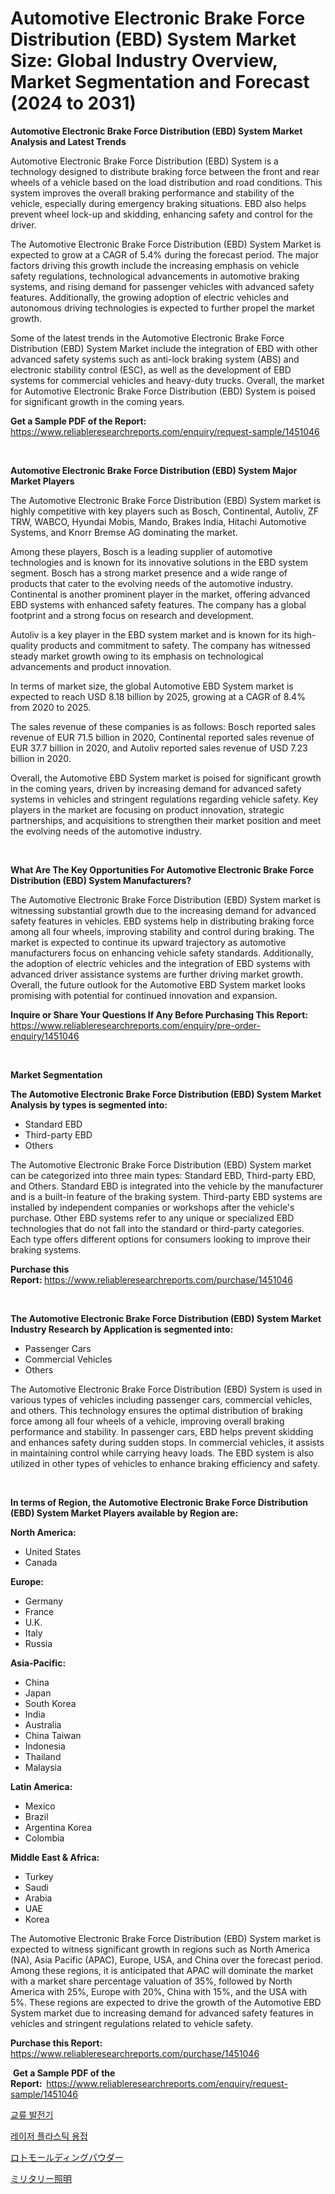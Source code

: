 <p><h1>Automotive Electronic Brake Force Distribution (EBD) System Market Size: Global Industry Overview, Market Segmentation and Forecast (2024 to 2031)</h1></p><p><strong>Automotive Electronic Brake Force Distribution (EBD) System Market Analysis and Latest Trends</strong></p>
<p><p>Automotive Electronic Brake Force Distribution (EBD) System is a technology designed to distribute braking force between the front and rear wheels of a vehicle based on the load distribution and road conditions. This system improves the overall braking performance and stability of the vehicle, especially during emergency braking situations. EBD also helps prevent wheel lock-up and skidding, enhancing safety and control for the driver.</p><p>The Automotive Electronic Brake Force Distribution (EBD) System Market is expected to grow at a CAGR of 5.4% during the forecast period. The major factors driving this growth include the increasing emphasis on vehicle safety regulations, technological advancements in automotive braking systems, and rising demand for passenger vehicles with advanced safety features. Additionally, the growing adoption of electric vehicles and autonomous driving technologies is expected to further propel the market growth.</p><p>Some of the latest trends in the Automotive Electronic Brake Force Distribution (EBD) System Market include the integration of EBD with other advanced safety systems such as anti-lock braking system (ABS) and electronic stability control (ESC), as well as the development of EBD systems for commercial vehicles and heavy-duty trucks. Overall, the market for Automotive Electronic Brake Force Distribution (EBD) System is poised for significant growth in the coming years.</p></p>
<p><strong>Get a Sample PDF of the Report:&nbsp;</strong> <a href="https://www.reliableresearchreports.com/enquiry/request-sample/1451046">https://www.reliableresearchreports.com/enquiry/request-sample/1451046</a></p>
<p>&nbsp;</p>
<p><strong>Automotive Electronic Brake Force Distribution (EBD) System Major Market Players</strong></p>
<p><p>The Automotive Electronic Brake Force Distribution (EBD) System market is highly competitive with key players such as Bosch, Continental, Autoliv, ZF TRW, WABCO, Hyundai Mobis, Mando, Brakes India, Hitachi Automotive Systems, and Knorr Bremse AG dominating the market. </p><p>Among these players, Bosch is a leading supplier of automotive technologies and is known for its innovative solutions in the EBD system segment. Bosch has a strong market presence and a wide range of products that cater to the evolving needs of the automotive industry. Continental is another prominent player in the market, offering advanced EBD systems with enhanced safety features. The company has a global footprint and a strong focus on research and development.</p><p>Autoliv is a key player in the EBD system market and is known for its high-quality products and commitment to safety. The company has witnessed steady market growth owing to its emphasis on technological advancements and product innovation. </p><p>In terms of market size, the global Automotive EBD System market is expected to reach USD 8.18 billion by 2025, growing at a CAGR of 8.4% from 2020 to 2025. </p><p>The sales revenue of these companies is as follows: Bosch reported sales revenue of EUR 71.5 billion in 2020, Continental reported sales revenue of EUR 37.7 billion in 2020, and Autoliv reported sales revenue of USD 7.23 billion in 2020. </p><p>Overall, the Automotive EBD System market is poised for significant growth in the coming years, driven by increasing demand for advanced safety systems in vehicles and stringent regulations regarding vehicle safety. Key players in the market are focusing on product innovation, strategic partnerships, and acquisitions to strengthen their market position and meet the evolving needs of the automotive industry.</p></p>
<p>&nbsp;</p>
<p><strong>What Are The Key Opportunities For Automotive Electronic Brake Force Distribution (EBD) System Manufacturers?</strong></p>
<p><p>The Automotive Electronic Brake Force Distribution (EBD) System market is witnessing substantial growth due to the increasing demand for advanced safety features in vehicles. EBD systems help in distributing braking force among all four wheels, improving stability and control during braking. The market is expected to continue its upward trajectory as automotive manufacturers focus on enhancing vehicle safety standards. Additionally, the adoption of electric vehicles and the integration of EBD systems with advanced driver assistance systems are further driving market growth. Overall, the future outlook for the Automotive EBD System market looks promising with potential for continued innovation and expansion.</p></p>
<p><strong>Inquire or Share Your Questions If Any Before Purchasing This Report:</strong> <a href="https://www.reliableresearchreports.com/enquiry/pre-order-enquiry/1451046">https://www.reliableresearchreports.com/enquiry/pre-order-enquiry/1451046</a></p>
<p>&nbsp;</p>
<p><strong>Market Segmentation</strong></p>
<p><strong>The Automotive Electronic Brake Force Distribution (EBD) System Market Analysis by types is segmented into:</strong></p>
<p><ul><li>Standard EBD</li><li>Third-party EBD</li><li>Others</li></ul></p>
<p><p>The Automotive Electronic Brake Force Distribution (EBD) System market can be categorized into three main types: Standard EBD, Third-party EBD, and Others. Standard EBD is integrated into the vehicle by the manufacturer and is a built-in feature of the braking system. Third-party EBD systems are installed by independent companies or workshops after the vehicle's purchase. Other EBD systems refer to any unique or specialized EBD technologies that do not fall into the standard or third-party categories. Each type offers different options for consumers looking to improve their braking systems.</p></p>
<p><strong>Purchase this Report:&nbsp;</strong><a href="https://www.reliableresearchreports.com/purchase/1451046">https://www.reliableresearchreports.com/purchase/1451046</a></p>
<p>&nbsp;</p>
<p><strong>The Automotive Electronic Brake Force Distribution (EBD) System Market Industry Research by Application is segmented into:</strong></p>
<p><ul><li>Passenger Cars</li><li>Commercial Vehicles</li><li>Others</li></ul></p>
<p><p>The Automotive Electronic Brake Force Distribution (EBD) System is used in various types of vehicles including passenger cars, commercial vehicles, and others. This technology ensures the optimal distribution of braking force among all four wheels of a vehicle, improving overall braking performance and stability. In passenger cars, EBD helps prevent skidding and enhances safety during sudden stops. In commercial vehicles, it assists in maintaining control while carrying heavy loads. The EBD system is also utilized in other types of vehicles to enhance braking efficiency and safety.</p></p>
<p>&nbsp;</p>
<p><strong>In terms of Region, the Automotive Electronic Brake Force Distribution (EBD) System Market Players available by Region are:</strong></p>
<p>
    <p> <strong> North America: </strong>
        <ul>
            <li>United States</li>
            <li>Canada</li>
        </ul>
        </p> 
    <p> <strong> Europe: </strong>
        <ul>
            <li>Germany</li>
            <li>France</li>
            <li>U.K.</li>
            <li>Italy</li>
            <li>Russia</li>
        </ul>
        </p> 
    <p> <strong> Asia-Pacific: </strong>
        <ul>
            <li>China</li>
            <li>Japan</li>
            <li>South Korea</li>
            <li>India</li>
            <li>Australia</li>
            <li>China Taiwan</li>
            <li>Indonesia</li>
            <li>Thailand</li>
            <li>Malaysia</li>
        </ul>
        </p> 
    <p> <strong> Latin America: </strong>
        <ul>
            <li>Mexico</li>
            <li>Brazil</li>
            <li>Argentina Korea</li>
            <li>Colombia</li>
        </ul>
        </p> 
    <p> <strong> Middle East & Africa: </strong>
        <ul>
            <li>Turkey</li>
            <li>Saudi</li>
            <li>Arabia</li>
            <li>UAE</li>
            <li>Korea</li>
        </ul>
    </p>
    </p>
<p><p>The Automotive Electronic Brake Force Distribution (EBD) System market is expected to witness significant growth in regions such as North America (NA), Asia Pacific (APAC), Europe, USA, and China over the forecast period. Among these regions, it is anticipated that APAC will dominate the market with a market share percentage valuation of 35%, followed by North America with 25%, Europe with 20%, China with 15%, and the USA with 5%. These regions are expected to drive the growth of the Automotive EBD System market due to increasing demand for advanced safety features in vehicles and stringent regulations related to vehicle safety.</p></p>
<p><strong>Purchase this Report: </strong><a href="https://www.reliableresearchreports.com/purchase/1451046">https://www.reliableresearchreports.com/purchase/1451046</a></p>
<p>&nbsp;<strong>Get a Sample PDF of the Report:&nbsp;&nbsp;</strong><a href="https://www.reliableresearchreports.com/enquiry/request-sample/1451046">https://www.reliableresearchreports.com/enquiry/request-sample/1451046</a></p>
<p><strong></strong></p>
<p><p><a href="https://medium.com/@bixlfnpgdrqkjy8/%EA%B5%90%EB%8C%80-%EB%B0%9C%EC%A0%84%EA%B8%B0-%EC%8B%9C%EC%9E%A5%EC%9D%80-%EC%8B%9C%EC%9E%A5-%EC%A0%90%EC%9C%A0%EC%9C%A8-%EC%8B%9C%EC%9E%A5-%ED%8A%B8%EB%A0%8C%EB%93%9C-%EB%B0%8F-%EC%8B%9C%EC%9E%A5-%EC%84%B1%EC%9E%A5%EC%97%90-%EB%8C%80%ED%95%9C-%EC%A0%95%EB%B3%B4%EB%A5%BC-%EC%A0%9C%EA%B3%B5%ED%95%A9%EB%8B%88%EB%8B%A4-4d50bc49d10b">교류 발전기</a></p><p><a href="https://medium.com/@bixlfnpgdrqkjy8/2024-2031-%EA%B8%B0%EA%B0%84%EC%9D%84-%EC%9C%84%ED%95%9C-%EB%A0%88%EC%9D%B4%EC%A0%80-%ED%94%8C%EB%9D%BC%EC%8A%A4%ED%8B%B1-%EC%9A%A9%EC%A0%91-%EC%8B%9C%EC%9E%A5-%EB%8F%99%ED%96%A5%EA%B3%BC-%EC%8B%9C%EC%9E%A5-%EB%B6%84%EC%84%9D-%EC%98%88%EC%B8%A1-bf2302422793">레이저 플라스틱 용접</a></p><p><a href="https://medium.com/@js15987/%E3%83%AD%E3%83%88%E3%83%A2%E3%83%BC%E3%83%AB%E3%83%87%E3%82%A3%E3%83%B3%E3%82%B0%E3%83%91%E3%82%A6%E3%83%80%E3%83%BC%E3%83%9E%E3%83%BC%E3%82%B1%E3%83%83%E3%83%88-%E5%B8%82%E5%A0%B4cagr-%E5%B8%82%E5%A0%B4%E3%83%88%E3%83%AC%E3%83%B3%E3%83%89-%E6%88%90%E9%95%B7%E6%88%A6%E7%95%A5%E3%81%AB%E9%96%A2%E3%81%99%E3%82%8B%E6%B4%9E%E5%AF%9F-f2326d67dbc6">ロトモールディングパウダー</a></p><p><a href="https://medium.com/@js15987/%E8%BB%8D%E4%BA%8B%E7%85%A7%E6%98%8E%E5%B8%82%E5%A0%B4%E5%B1%95%E6%9C%9B-%E7%94%A3%E6%A5%AD%E6%A6%82%E8%A6%81%E3%81%A8%E4%BA%88%E6%B8%AC-2024%E5%B9%B4%E3%81%8B%E3%82%892031%E5%B9%B4-868a7cd80f1f">ミリタリー照明</a></p></p>